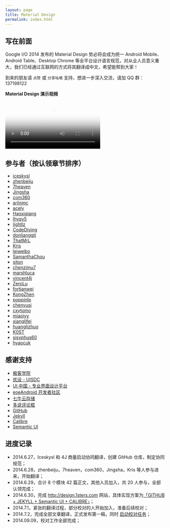 ```yaml
---
layout: page
title: Material Design
permalink: index.html
---
```


## 写在前面

Google I/O 2014 发布的 Material Design 势必将会成为统一 Android Mobile、Android Table、Desktop Chrome  等全平台设计语言规范，对从业人员意义重大，我们已经通过互联网的方式将其翻译成中文，希望能帮到大家！

到来的朋友请 `点赞` 或 `分享吆喝` 支持，想进一步深入交流，请加 QQ 群：137198122

**Material Design 演示视频**  
  
<video crossorigin="anonymous" controls poster="http://materialdesign.qiniudn.com/poster.png" >
<source src="http://materialdesign.qiniudn.com/Material%20design.mp4"  type="video/webm">
</video>   

## 参与者（按认领章节排序）

- [iceskysl](https://github.com/iceskysl)  
- [zhenbeiju](https://github.com/zhenbeiju)  
- [7heaven](https://github.com/7heaven)  
- [Jingsha](https://github.com/jingsha)  
- [com360](https://github.com/com360)  
- [arjinmc](https://github.com/arjinmc)  
- [acely](https://github.com/acely)  
- [Haoxiqiang](https://github.com/haoxiqiang)  
- [lhyqy5](https://github.com/lhyqy5)  
- [lightlz](https://github.com/lightlz)  
- [CodeDiving](http://github.com/codediving)  
- [donlianggit](https://github.com/donlianggit)  
- [ThatMrL](https://github.com/ThatMrL)  
- [Kris](https://github.com/krislq)  
- [leiweibo](https://github.com/leiweibo)  
- [SamanthaChou](https://github.com/SamanthaChou)  
- [siton](https://github.com/siton)  
- [chenzimu7](https://github.com/chenzimu7)  
- [marshluca](https://github.com/marshluca)  
- [vincent4j](https://github.com/vincent4j)  
- [ZeroLu](https://github.com/ZeroLu)  
- [fortianwei](https://github.com/fortianwei)  
- [KongZhen](https://github.com/KongZhen)  
- [poppinlp](https://github.com/poppinlp)  
- [chenyusi](https://github.com/chenyusi)  
- [cxytomo](https://github.com/cxytomo)   
- [miaoiyy](https://github.com/miaoiyy)  
- [xianglifei](https://github.com/xianglifei)  
- [huanglizhuo](https://github.com/huanglizhuo)    
- [K0ST](https://github.com/K0ST)   
- [sisyphus60](https://github.com/sisyphus60)  
- [hyaocuk](https://github.com/hyaocuk)  

## 感谢支持

- [极客学院](http://www.jikexueyuan.com/)
- [优设 - UISDC](http://www.uisdc.com/)
- [UI 中国 - 专业界面设计平台](http://www.ui.cn/)
- [eoeAndroid 开发者社区](http://www.eoeandroid.com/)
- [七牛云存储](http://qiniu.com/)
- [多说评论框](http://duoshuo.com/)
- [GitHub](http://github.com/)
- [Jekyll](http://jekyllrb.com/)
- [Calibre](http://calibre-ebook.com/)
- [Semantic UI](http://semantic-ui.com/)  

## 进度记录

- 2014.6.27，Iceskysl 和 4J 商量启动协同翻译，创建 GitHub 仓库，制定协同规范；
- 2014.6.28，zhenbeiju，7heaven，com360，Jingsha，Kris 等人参与进来，开始翻译；
- 2014.6.29，合计 8 个模块 42 篇正文，其他人员加入，共 20 人参与，全部认领完成；
- 2014.6.30，完成 <http://design.1sters.com> 网站，具体实现方案为[「GITHUB + JEKYLL + Semantic UI + CALIBRE」](http://blog.4jplus.com/155)；
- 2014.7.1，紧张的翻译过程，部分校对的人开始加入，准备后续校对；
- 2014.7.2，完成全部文章翻译，正式发布第一稿，同时 [启动校对任务](https://github.com/1sters/material_design_zh/issues/140)；
- 2014.09.09，校对工作全部完成；
